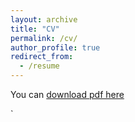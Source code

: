 ```yaml
---
layout: archive
title: "CV"
permalink: /cv/
author_profile: true
redirect_from:
  - /resume
---
```


You can [download pdf here](https://github.com/pavitra-kanagaraj/cv/blob/main/Pavitra_Resume.pdf)

<object data="myfile.pdf" width="1000" height="1000" type='application/pdf'/>`